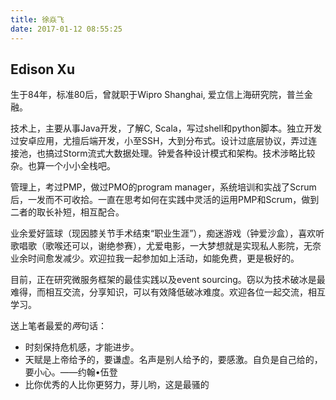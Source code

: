 ```yaml
---
title: 徐焱飞
date: 2017-01-12 08:55:25
---
```

Edison Xu
----------

生于84年，标准80后，曾就职于Wipro Shanghai, 爱立信上海研究院，普兰金融。

技术上，主要从事Java开发，了解C, Scala，写过shell和python脚本。独立开发过安卓应用，尤擅后端开发，小至SSH，大到分布式。设计过底层协议，弄过连接池，也搞过Storm流式大数据处理。钟爱各种设计模式和架构。技术涉略比较杂。也算一个小小全栈吧。

管理上，考过PMP，做过PMO的program manager，系统培训和实战了Scrum后，一发而不可收拾。一直在思考如何在实践中灵活的运用PMP和Scrum，做到二者的取长补短，相互配合。

业余爱好篮球（现因膝关节手术结束“职业生涯”），痴迷游戏（钟爱沙盒），喜欢听歌唱歌（歌喉还可以，谢绝参赛），尤爱电影，一大梦想就是实现私人影院，无奈业余时间愈发减少。欢迎拉我一起参加如上活动，如能免费，更是极好的。

目前，正在研究微服务框架的最佳实践以及event sourcing。窃以为技术破冰是最难得，而相互交流，分享知识，可以有效降低破冰难度。欢迎各位一起交流，相互学习。

送上笔者最爱的*两*句话：

 - 时刻保持危机感，才能进步。
 - 天赋是上帝给予的，要谦虚。名声是别人给予的，要感激。自负是自己给的，要小心。——约翰•伍登
 - 比你优秀的人比你更努力，芽儿哟，这是最骚的
